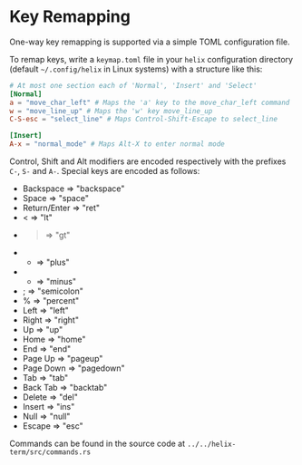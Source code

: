 # Key Remapping

One-way key remapping is supported via a simple TOML configuration file.

To remap keys, write a `keymap.toml` file in your `helix` configuration
directory (default `~/.config/helix` in Linux systems) with a structure like
this:

```toml
# At most one section each of 'Normal', 'Insert' and 'Select'
[Normal]
a = "move_char_left" # Maps the 'a' key to the move_char_left command
w = "move_line_up" # Maps the 'w' key move_line_up
C-S-esc = "select_line" # Maps Control-Shift-Escape to select_line

[Insert]
A-x = "normal_mode" # Maps Alt-X to enter normal mode
```

Control, Shift and Alt modifiers are encoded respectively with the prefixes
`C-`, `S-` and `A-`. Special keys are encoded as follows:

* Backspace => "backspace"
* Space => "space"
* Return/Enter => "ret"
* < => "lt"
* > => "gt"
* + => "plus"
* - => "minus"
* ; => "semicolon"
* % => "percent"
* Left => "left"
* Right => "right"
* Up => "up"
* Home => "home"
* End => "end"
* Page Up => "pageup"
* Page Down => "pagedown"
* Tab => "tab"
* Back Tab => "backtab"
* Delete => "del"
* Insert => "ins"
* Null => "null"
* Escape => "esc"

Commands can be found in the source code at `../../helix-term/src/commands.rs`
